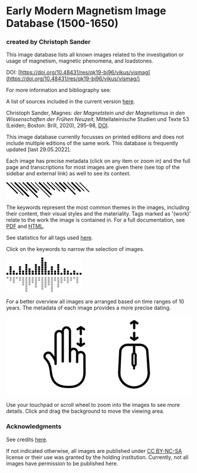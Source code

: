 # Early Modern Magnetism Image Database (1500-1650)

### created by Christoph Sander

This image database lists all known images related to the investigation or usage of magnetism, magnetic phenomena, and loadstones.

DOI: [https://doi.org/10.48431/res/qk19-bj96/vikus/vismag](https://doi.org/10.48431/res/qk19-bj96/vikus/vismag/)

For more information and bibliography see:

A list of sources included in the current version [here](https://ch-sander.github.io/raramagnetica/vismag_sources.html).

Christoph Sander, Magnes: _der Magnetstein und der Magnetismus in den Wissenschaften der Frühen Neuzeit_, Mittellateinische Studien und Texte 53 (Leiden; Boston: Brill, 2020), 295–98, [DOI](https://doi.org/10.1163/9789004419414).

This image database currently focusses on printed editions and does not include multiple editions of the same work. This database is frequently updated [last 29.05.2022].

Each image has precise metadata (click on any item or zoom in) and the full page and transcriptions for most images are given there (see top of the sidebar and external link) as well to see its context.

![tags](img/infobar_tags_b.svg)

The keywords represent the most common themes in the images, including their content, their visual styles and the materiality. Tags marked as '(work)' relate to the work the image is contained in. For a full documentation, see [PDF](https://ch-sander.github.io/raramagnetica/docs/tags.pdf) and [HTML](https://ch-sander.github.io/raramagnetica/tags.html).

See statistics for all tags used [here](https://ch-sander.github.io/raramagnetica/vismag_stats.html).

Click on the keywords to narrow the selection of images.

![time](img/infobar_time_b.svg)

For a better overview all images are arranged based on time ranges of 10 years. The metadata of each image provides a more precise dating.

![time](img/infobar_scroll_b.svg)

Use your touchpad or scroll wheel to zoom into the images to see more details. Click and drag the background to move the viewing area.


### Acknowledgments
See credits [here](https://ch-sander.github.io/raramagnetica/credits.html).

If not indicated otherwise, all images are published under [CC BY-NC-SA](https://creativecommons.org/licenses/by-nc-sa/4.0/) license or their use was granted by the holding institution. Currently, not all images have permission to be published here.